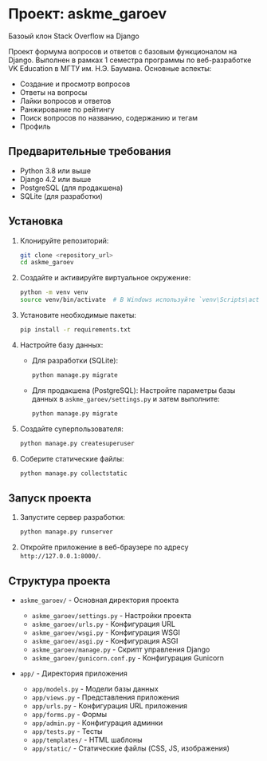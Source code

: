 # Проект: askme_garoev
Базоый клон Stack Overflow на Django

Проект формума вопросов и ответов с базовым функционалом на Django. Выполнен в рамках 1 семестра программы по веб-разработке VK Education в МГТУ им. Н.Э. Баумана. 
Основные аспекты:
- Создание и просмотр вопросов
- Ответы на вопросы
- Лайки вопросов и ответов
- Ранжирование по рейтингу
- Поиск вопросов по названию, содержанию и тегам
- Профиль

## Предварительные требования

* Python 3.8 или выше
* Django 4.2 или выше
* PostgreSQL (для продакшена)
* SQLite (для разработки)

## Установка

1. Клонируйте репозиторий:
   ```sh
   git clone <repository_url>
   cd askme_garoev
   ```

2. Создайте и активируйте виртуальное окружение:
   ```sh
   python -m venv venv
   source venv/bin/activate  # В Windows используйте `venv\Scripts\activate`
   ```

3. Установите необходимые пакеты:
   ```sh
   pip install -r requirements.txt
   ```

4. Настройте базу данных:
   * Для разработки (SQLite):
     ```sh
     python manage.py migrate
     ```
   * Для продакшена (PostgreSQL):
     Настройте параметры базы данных в `askme_garoev/settings.py` и затем выполните:
     ```sh
     python manage.py migrate
     ```

5. Создайте суперпользователя:
   ```sh
   python manage.py createsuperuser
   ```

6. Соберите статические файлы:
   ```sh
   python manage.py collectstatic
   ```

## Запуск проекта

1. Запустите сервер разработки:
   ```sh
   python manage.py runserver
   ```

2. Откройте приложение в веб-браузере по адресу `http://127.0.0.1:8000/`.

## Структура проекта

* `askme_garoev/` - Основная директория проекта
  * `askme_garoev/settings.py` - Настройки проекта
  * `askme_garoev/urls.py` - Конфигурация URL
  * `askme_garoev/wsgi.py` - Конфигурация WSGI
  * `askme_garoev/asgi.py` - Конфигурация ASGI
  * `askme_garoev/manage.py` - Скрипт управления Django
  * `askme_garoev/gunicorn.conf.py` - Конфигурация Gunicorn

* `app/` - Директория приложения
  * `app/models.py` - Модели базы данных
  * `app/views.py` - Представления приложения
  * `app/urls.py` - Конфигурация URL приложения
  * `app/forms.py` - Формы
  * `app/admin.py` - Конфигурация админки
  * `app/tests.py` - Тесты
  * `app/templates/` - HTML шаблоны
  * `app/static/` - Статические файлы (CSS, JS, изображения)
